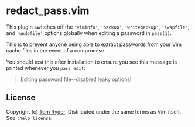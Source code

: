 redact\_pass.vim
================

This plugin switches off the `'viminfo'`, `'backup'`, `'writebackup'`,
`'swapfile'`, and `'undofile'` options globally when editing a password in
`pass(1)`.

This is to prevent anyone being able to extract passwords from your Vim cache
files in the event of a compromise.

You should test this after installation to ensure you see this message is
printed whenever you `pass edit`:

> Editing password file--disabled leaky options!

License
-------

Copyright (c) [Tom Ryder][1].  Distributed under the same terms as Vim itself.
See `:help license`.

[1]: https://sanctum.geek.nz/

